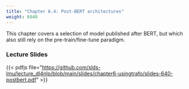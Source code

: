 ```yaml
---
title: "Chapter 6.4: Post-BERT architectures"
weight: 6040
---
```

This chapter covers a selection of model published after BERT, but which also still rely on the pre-train/fine-tune paradigm.

<!--more-->

<!--
### Lecture video
{{< video id="TfrSKiOecWI" >}}
-->

### Lecture Slides
{{< pdfjs file="https://github.com/slds-lmu/lecture_dl4nlp/blob/main/slides/chapter6-usingtrafo/slides-640-postbert.pdf" >}}
